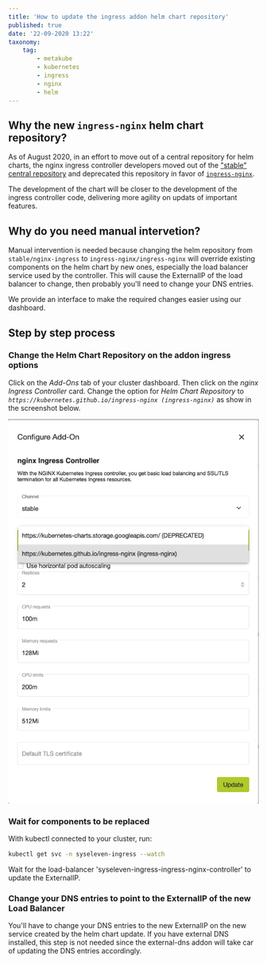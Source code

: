 ```yaml
---
title: 'How to update the ingress addon helm chart repository'
published: true
date: '22-09-2020 13:22'
taxonomy:
    tag:
        - metakube
        - kubernetes
        - ingress
        - nginx
        - helm
---
```


## Why the new `ingress-nginx` helm chart repository?

As of August 2020, in an effort to move out of a central repository for helm charts, the nginx ingress controller developers moved out of the ["stable" central repository](https://github.com/helm/charts/tree/master/stable/nginx-ingress) and deprecated this repository in favor of [`ingress-nginx`](https://github.com/helm/charts/tree/master/stable/nginx-ingress).

The development of the chart will be closer to the development of the ingress controller code, delivering more agility on updats of important features.

## Why do you need manual intervetion?

Manual intervention is needed because changing the helm repository from `stable/nginx-ingress` to `ingress-nginx/ingress-nginx` will override existing components on the helm chart by new ones, especially the load balancer service used by the controller. This will cause the ExternalIP of the load balancer to change, then probably you'll need to change your DNS entries.

We provide an interface to make the required changes easier using our dashboard.

## Step by step process


### Change the Helm Chart Repository on the addon ingress options

Click on the _Add-Ons_ tab of your cluster dashboard. Then click on the _nginx Ingress Controller_ card.
Change the option for _Helm Chart Repository_ to _`https://kubernetes.github.io/ingress-nginx (ingress-nginx)`_ as show in the screenshot below.

![Update Helm Chart Repository](update-ingress-helm-repo.png)


### Wait for components to be replaced

With kubectl connected to your cluster, run:

```bash
kubectl get svc -n syseleven-ingress --watch

```

Wait for the load-balancer 'syseleven-ingress-ingress-nginx-controller' to update the ExternalIP.


### Change your DNS entries to point to the ExternalIP of the new Load Balancer

You'll have to change your DNS entries to the new ExternalIP on the new service created by the helm chart update.
If you have external DNS installed, this step is not needed since the external-dns addon will take car of updating the DNS entries accordingly.

